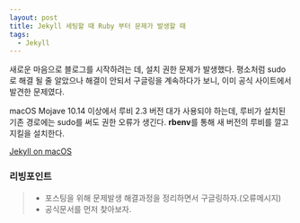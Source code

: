 ```yaml
---
layout: post
title: Jekyll 세팅할 때 Ruby 부터 문제가 발생할 때
tags:
  - Jekyll
---
```


새로운 마음으로 블로그를 시작하려는 데, 설치 권한 문제가 발생했다.
평소처럼 sudo로 해결 될 줄 알았으나 해결이 안되서 구글링을 계속하다가 보니,
이미 공식 사이트에서 발견한 문제였다. 

macOS Mojave 10.14 이상에서 루비 2.3 버전 대가 사용되야 하는데,
루비가 설치된 기존 경로에는 sudo를 써도 권한 오류가 생긴다.
**rbenv**를 통해 새 버전의 루비를 깔고 지킬을 설치한다.

[Jekyll on macOS](https://jekyllrb.com/docs/installation/macos/)

### 리빙포인트
> * 포스팅을 위해 문제발생 해결과정을 정리하면서 구글링하자.(오류메시지)
> * 공식문서를 먼저 찾아보자.

